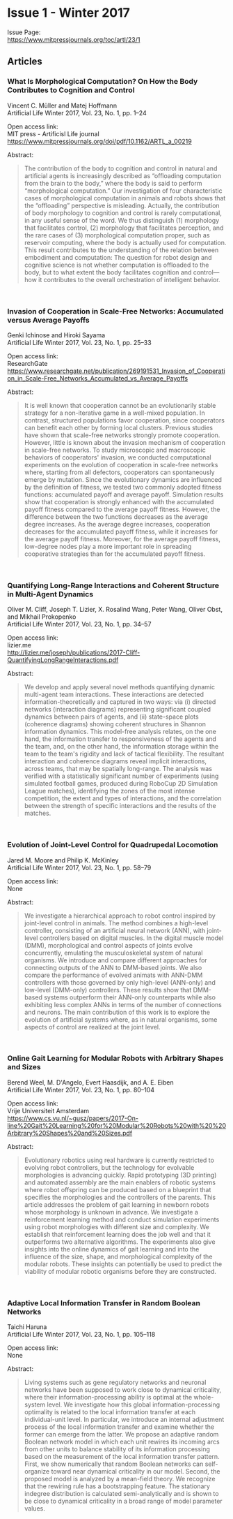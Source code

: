 # Issue 1 - Winter 2017
Issue Page:  
https://www.mitpressjournals.org/toc/artl/23/1


## Articles
### What Is Morphological Computation? On How the Body Contributes to Cognition and Control
Vincent C. Müller and Matej Hoffmann  
Artificial Life Winter 2017, Vol. 23, No. 1, pp. 1–24  

Open access link:  
MIT press - Artificisl Life journal  
https://www.mitpressjournals.org/doi/pdf/10.1162/ARTL_a_00219

Abstract:  
> The contribution of the body to cognition and control in natural and artificial agents is increasingly described as “offloading computation from the brain to the body,” where the body is said to perform “morphological computation.” Our investigation of four characteristic cases of morphological computation in animals and robots shows that the “offloading” perspective is misleading. Actually, the contribution of body morphology to cognition and control is rarely computational, in any useful sense of the word. We thus distinguish (1) morphology that facilitates control, (2) morphology that facilitates perception, and the rare cases of (3) morphological computation proper, such as reservoir computing, where the body is actually used for computation. This result contributes to the understanding of the relation between embodiment and computation: The question for robot design and cognitive science is not whether computation is offloaded to the body, but to what extent the body facilitates cognition and control—how it contributes to the overall orchestration of intelligent behavior.

<br>

### Invasion of Cooperation in Scale-Free Networks: Accumulated versus Average Payoffs
Genki Ichinose and Hiroki Sayama  
Artificial Life Winter 2017, Vol. 23, No. 1, pp. 25–33  

Open access link:  
ResearchGate  
https://www.researchgate.net/publication/269191531_Invasion_of_Cooperation_in_Scale-Free_Networks_Accumulated_vs_Average_Payoffs

Abstract:  
> It is well known that cooperation cannot be an evolutionarily stable strategy for a non-iterative game in a well-mixed population. In contrast, structured populations favor cooperation, since cooperators can benefit each other by forming local clusters. Previous studies have shown that scale-free networks strongly promote cooperation. However, little is known about the invasion mechanism of cooperation in scale-free networks. To study microscopic and macroscopic behaviors of cooperators' invasion, we conducted computational experiments on the evolution of cooperation in scale-free networks where, starting from all defectors, cooperators can spontaneously emerge by mutation. Since the evolutionary dynamics are influenced by the definition of fitness, we tested two commonly adopted fitness functions: accumulated payoff and average payoff. Simulation results show that cooperation is strongly enhanced with the accumulated payoff fitness compared to the average payoff fitness. However, the difference between the two functions decreases as the average degree increases. As the average degree increases, cooperation decreases for the accumulated payoff fitness, while it increases for the average payoff fitness. Moreover, for the average payoff fitness, low-degree nodes play a more important role in spreading cooperative strategies than for the accumulated payoff fitness.

<br>

### Quantifying Long-Range Interactions and Coherent Structure in Multi-Agent Dynamics
Oliver M. Cliff, Joseph T. Lizier, X. Rosalind Wang, Peter Wang, Oliver Obst, and Mikhail Prokopenko  
Artificial Life Winter 2017, Vol. 23, No. 1, pp. 34–57  

Open access link:  
lizier.me  
http://lizier.me/joseph/publications/2017-Cliff-QuantifyingLongRangeInteractions.pdf

Abstract:  
> We develop and apply several novel methods quantifying dynamic multi-agent team interactions. These interactions are detected information-theoretically and captured in two ways: via (i) directed networks (interaction diagrams) representing significant coupled dynamics between pairs of agents, and (ii) state-space plots (coherence diagrams) showing coherent structures in Shannon information dynamics. This model-free analysis relates, on the one hand, the information transfer to responsiveness of the agents and the team, and, on the other hand, the information storage within the team to the team's rigidity and lack of tactical flexibility. The resultant interaction and coherence diagrams reveal implicit interactions, across teams, that may be spatially long-range. The analysis was verified with a statistically significant number of experiments (using simulated football games, produced during RoboCup 2D Simulation League matches), identifying the zones of the most intense competition, the extent and types of interactions, and the correlation between the strength of specific interactions and the results of the matches.

<br>

### Evolution of Joint-Level Control for Quadrupedal Locomotion
Jared M. Moore and Philip K. McKinley  
Artificial Life Winter 2017, Vol. 23, No. 1, pp. 58–79  

Open access link:  
None  

Abstract:  
> We investigate a hierarchical approach to robot control inspired by joint-level control in animals. The method combines a high-level controller, consisting of an artificial neural network (ANN), with joint-level controllers based on digital muscles. In the digital muscle model (DMM), morphological and control aspects of joints evolve concurrently, emulating the musculoskeletal system of natural organisms. We introduce and compare different approaches for connecting outputs of the ANN to DMM-based joints. We also compare the performance of evolved animats with ANN-DMM controllers with those governed by only high-level (ANN-only) and low-level (DMM-only) controllers. These results show that DMM-based systems outperform their ANN-only counterparts while also exhibiting less complex ANNs in terms of the number of connections and neurons. The main contribution of this work is to explore the evolution of artificial systems where, as in natural organisms, some aspects of control are realized at the joint level.

<br>

### Online Gait Learning for Modular Robots with Arbitrary Shapes and Sizes
Berend Weel, M. D'Angelo, Evert Haasdijk, and A. E. Eiben  
Artificial Life Winter 2017, Vol. 23, No. 1, pp. 80–104  

Open access link:  
Vrije Universiteit Amsterdam  
https://www.cs.vu.nl/~gusz/papers/2017-On-line%20Gait%20Learning%20for%20Modular%20Robots%20with%20%20Arbitrary%20Shapes%20and%20Sizes.pdf

Abstract:  
> Evolutionary robotics using real hardware is currently restricted to evolving robot controllers, but the technology for evolvable morphologies is advancing quickly. Rapid prototyping (3D printing) and automated assembly are the main enablers of robotic systems where robot offspring can be produced based on a blueprint that specifies the morphologies and the controllers of the parents. This article addresses the problem of gait learning in newborn robots whose morphology is unknown in advance. We investigate a reinforcement learning method and conduct simulation experiments using robot morphologies with different size and complexity. We establish that reinforcement learning does the job well and that it outperforms two alternative algorithms. The experiments also give insights into the online dynamics of gait learning and into the influence of the size, shape, and morphological complexity of the modular robots. These insights can potentially be used to predict the viability of modular robotic organisms before they are constructed.

<br>

### Adaptive Local Information Transfer in Random Boolean Networks
Taichi Haruna  
Artificial Life Winter 2017, Vol. 23, No. 1, pp. 105–118  

Open access link:  
None

Abstract:  
> Living systems such as gene regulatory networks and neuronal networks have been supposed to work close to dynamical criticality, where their information-processing ability is optimal at the whole-system level. We investigate how this global information-processing optimality is related to the local information transfer at each individual-unit level. In particular, we introduce an internal adjustment process of the local information transfer and examine whether the former can emerge from the latter. We propose an adaptive random Boolean network model in which each unit rewires its incoming arcs from other units to balance stability of its information processing based on the measurement of the local information transfer pattern. First, we show numerically that random Boolean networks can self-organize toward near dynamical criticality in our model. Second, the proposed model is analyzed by a mean-field theory. We recognize that the rewiring rule has a bootstrapping feature. The stationary indegree distribution is calculated semi-analytically and is shown to be close to dynamical criticality in a broad range of model parameter values.
